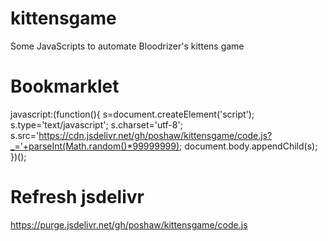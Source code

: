 # kittensgame
Some JavaScripts to automate Bloodrizer's kittens game

# Bookmarklet
javascript:(function(){
  s=document.createElement('script');
  s.type='text/javascript';
  s.charset='utf-8';
  s.src='https://cdn.jsdelivr.net/gh/poshaw/kittensgame/code.js?_='+parseInt(Math.random()*99999999);
  document.body.appendChild(s);
})();

# Refresh jsdelivr
https://purge.jsdelivr.net/gh/poshaw/kittensgame/code.js
